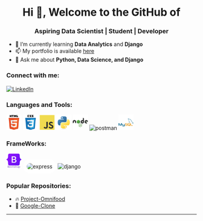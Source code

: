 <h1 align="center"> Hi 👋, Welcome to the GitHub of</h1>
<h3 align="center">Aspiring Data Scientist | Student | Developer</h3>

- 🌱 I’m currently learning **Data Analytics** and **Django**
- 📫 My portfolio is available [here](https://sakshamnagar.my.canva.site/) <!-- Add your portfolio link -->
- 💬 Ask me about **Python, Data Science, and Django**

<h3 align="left">Connect with me:</h3>
<p align="left">
<a href="https://www.linkedin.com/in/your-linkedin/" target="_blank">
  <img align="center" src="https://www.vectorlogo.zone/logos/linkedin/linkedin-icon.svg" alt="LinkedIn" height="30" width="30" />
</a>
</p>

<h3 align="left">Languages and Tools:</h3>
<p align="left">
  <img src="https://raw.githubusercontent.com/devicons/devicon/master/icons/html5/html5-original-wordmark.svg" alt="html5" width="40" height="40"/>
  <img src="https://raw.githubusercontent.com/devicons/devicon/master/icons/css3/css3-original-wordmark.svg" alt="css3" width="40" height="40"/>
  <img src="https://raw.githubusercontent.com/devicons/devicon/master/icons/javascript/javascript-original.svg" alt="javascript" width="40" height="40"/>
  <img src="https://raw.githubusercontent.com/devicons/devicon/master/icons/python/python-original.svg" alt="python" width="40" height="40"/>
  <img src="https://raw.githubusercontent.com/devicons/devicon/master/icons/nodejs/nodejs-original-wordmark.svg" alt="nodejs" width="40" height="40"/>
  <img src="https://www.vectorlogo.zone/logos/getpostman/getpostman-icon.svg" alt="postman" width="40" height="40"/>
  <img src="https://raw.githubusercontent.com/devicons/devicon/master/icons/mysql/mysql-original-wordmark.svg" alt="mysql" width="40" height="40"/>
</p>

<h3 align="left">FrameWorks:</h3>
<p align="left">
  <img src="https://raw.githubusercontent.com/devicons/devicon/master/icons/bootstrap/bootstrap-original-wordmark.svg" alt="bootstrap" width="40" height="40"/>
  <img src="https://upload.wikimedia.org/wikipedia/commons/6/64/Expressjs.png" alt="express" width="80" height="40" style="background-color:white; padding:10px; border-radius:20px;"/>
  <img src="https://www.vectorlogo.zone/logos/djangoproject/djangoproject-icon.svg" alt="django" width="40" height="40"/>
</p>


<h3 align="left">Popular Repositories:</h3>

- 🔥 [Project-Omnifood](https://github.com/YourUsername/Project-Omnifood)
- 📁 [Google-Clone](https://github.com/YourUsername/Google-Clone)

---
